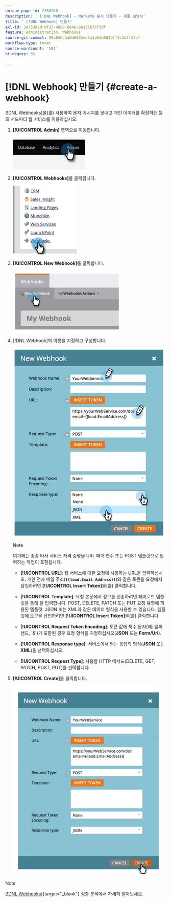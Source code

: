 ```yaml
---
unique-page-id: 2360360
description: ' [!DNL Webhook] - Marketo 문서 만들기 - 제품 설명서'
title: ' [!DNL Webhook] 만들기'
exl-id: 3e753d2d-6f33-4987-884e-8e13167cf3df
feature: Administration, Webhooks
source-git-commit: 09a656c3a0d0002edfa1a61b987bff4c1dff33cf
workflow-type: tm+mt
source-wordcount: '181'
ht-degree: 3%

---
```


# [!DNL Webhook] 만들기 {#create-a-webhook}

[!DNL Webhooks]을(를) 사용하여 문자 메시지를 보내고 개인 데이터를 확장하는 등의 서드파티 웹 서비스를 이용하십시오.

1. **[!UICONTROL Admin]** 영역으로 이동합니다.

   ![](assets/create-a-webhook-1.png)

1. **[!UICONTROL Webhooks]**&#x200B;를 클릭합니다.

   ![](assets/create-a-webhook-2.png)

1. **[!UICONTROL New Webhook]**&#x200B;를 클릭합니다.

   ![](assets/create-a-webhook-3.png)

1. [!DNL Webhook]의 이름을 지정하고 구성합니다.

   ![](assets/create-a-webhook-4.png)

   >[!NOTE]
   >
   >여기에는 종종 타사 서비스 자격 증명을 URL 매개 변수 또는 POST 템플릿으로 입력하는 작업이 포함됩니다.

   * **[!UICONTROL URL]**: 웹 서비스에 대한 요청에 사용하는 URL을 입력하십시오. 개인 전자 메일 주소(**`{{lead.Email Address}}`**)와 같은 토큰을 요청에서 삽입하려면 **[!UICONTROL Insert Token]**&#x200B;을(를) 클릭합니다.

   * **[!UICONTROL Template]**: 요청 본문에서 정보를 전송하려면 페이로드 템플릿을 통해 을 입력합니다. POST, DELETE, PATCH 또는 PUT 요청 유형에 허용된 템플릿. JSON 또는 XML과 같은 데이터 형식을 사용할 수 있습니다. 템플릿에 토큰을 삽입하려면 **[!UICONTROL Insert Token]**&#x200B;을(를) 클릭합니다.

   * **[!UICONTROL Request Token Encoding]**: 토큰 값에 특수 문자(예: 앰퍼샌드, &#39;&amp;&#39;)가 포함된 경우 요청 형식을 지정하십시오(**JSON** 또는 **Form/Url**).

   * **[!UICONTROL Response type]**: 서비스에서 받는 응답의 형식(**JSON** 또는 **XML**)을 선택하십시오.

   * **[!UICONTROL Request Type]**: 사용할 HTTP 메서드(DELETE, GET, PATCH, POST, PUT)를 선택합니다.

1. **[!UICONTROL Create]**&#x200B;를 클릭합니다.

   ![](assets/create-a-webhook-5.png)

>[!NOTE]
>
>[[!DNL Webhooks]](https://experienceleague.adobe.com/en/docs/marketo-developer/marketo/webhooks/webhooks){target="_blank"} 심층 분석에서 자세히 알아보세요.
